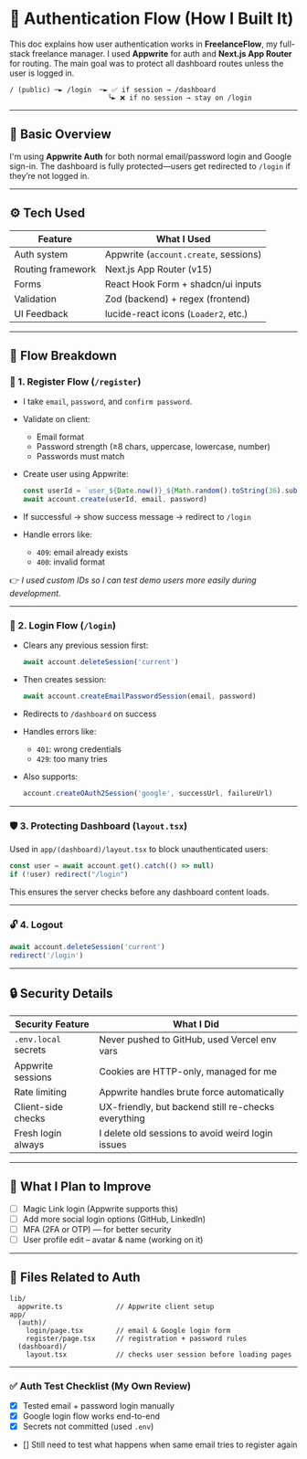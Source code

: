 # 🔐 Authentication Flow (How I Built It)

This doc explains how user authentication works in **FreelanceFlow**, my full-stack freelance manager. I used **Appwrite** for auth and **Next.js App Router** for routing. The main goal was to protect all dashboard routes unless the user is logged in.

```
/ (public) ─► /login  ─► ✅ if session → /dashboard  
                        └► ❌ if no session → stay on /login
```

---

## 🧩 Basic Overview

I'm using **Appwrite Auth** for both normal email/password login and Google sign-in. The dashboard is fully protected—users get redirected to `/login` if they’re not logged in.

---

## ⚙️ Tech Used

| Feature           | What I Used                           |
| ----------------- | ------------------------------------- |
| Auth system       | Appwrite (`account.create`, sessions) |
| Routing framework | Next.js App Router (v15)              |
| Forms             | React Hook Form + shadcn/ui inputs    |
| Validation        | Zod (backend) + regex (frontend)      |
| UI Feedback       | lucide-react icons (`Loader2`, etc.)  |

---

## 🔄 Flow Breakdown

### 🧾 1. Register Flow (`/register`)

* I take `email`, `password`, and `confirm password`.
* Validate on client:

  * Email format
  * Password strength (≥8 chars, uppercase, lowercase, number)
  * Passwords must match
* Create user using Appwrite:

  ```ts
  const userId = `user_${Date.now()}_${Math.random().toString(36).substr(2, 9)}`
  await account.create(userId, email, password)
  ```
* If successful → show success message → redirect to `/login`
* Handle errors like:

  * `409`: email already exists
  * `400`: invalid format

👉 *I used custom IDs so I can test demo users more easily during development.*

---

### 🔐 2. Login Flow (`/login`)

* Clears any previous session first:

  ```ts
  await account.deleteSession('current')
  ```
* Then creates session:

  ```ts
  await account.createEmailPasswordSession(email, password)
  ```
* Redirects to `/dashboard` on success
* Handles errors like:

  * `401`: wrong credentials
  * `429`: too many tries
* Also supports:

  ```ts
  account.createOAuth2Session('google', successUrl, failureUrl)
  ```

---

### 🛡️ 3. Protecting Dashboard (`layout.tsx`)

Used in `app/(dashboard)/layout.tsx` to block unauthenticated users:

```ts
const user = await account.get().catch(() => null)
if (!user) redirect("/login")
```

This ensures the server checks before any dashboard content loads.

---

### 🔓 4. Logout

```ts
await account.deleteSession('current')
redirect('/login')
```

---

## 🔒 Security Details

| Security Feature     | What I Did                                          |
| -------------------- | --------------------------------------------------- |
| `.env.local` secrets | Never pushed to GitHub, used Vercel env vars        |
| Appwrite sessions    | Cookies are HTTP-only, managed for me               |
| Rate limiting        | Appwrite handles brute force automatically          |
| Client-side checks   | UX-friendly, but backend still re-checks everything |
| Fresh login always   | I delete old sessions to avoid weird login issues   |

---

## 📌 What I Plan to Improve

* [ ] Magic Link login (Appwrite supports this)
* [ ] Add more social login options (GitHub, LinkedIn)
* [ ] MFA (2FA or OTP) — for better security
* [ ] User profile edit – avatar & name (working on it)

---

## 📁 Files Related to Auth

```
lib/
  appwrite.ts             // Appwrite client setup
app/
  (auth)/
    login/page.tsx        // email & Google login form
    register/page.tsx     // registration + password rules
  (dashboard)/
    layout.tsx            // checks user session before loading pages
```

---

### ✅ Auth Test Checklist (My Own Review)

* [x] Tested email + password login manually
* [x] Google login flow works end-to-end
* [x] Secrets not committed (used `.env`)
* []  Still need to test what happens when same email tries to register again


